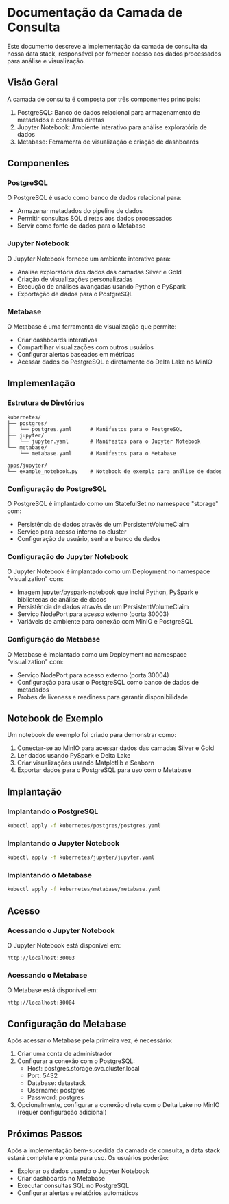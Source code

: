 # Documentação da Camada de Consulta

Este documento descreve a implementação da camada de consulta da nossa data stack, responsável por fornecer acesso aos dados processados para análise e visualização.

## Visão Geral

A camada de consulta é composta por três componentes principais:
1. PostgreSQL: Banco de dados relacional para armazenamento de metadados e consultas diretas
2. Jupyter Notebook: Ambiente interativo para análise exploratória de dados
3. Metabase: Ferramenta de visualização e criação de dashboards

## Componentes

### PostgreSQL

O PostgreSQL é usado como banco de dados relacional para:
- Armazenar metadados do pipeline de dados
- Permitir consultas SQL diretas aos dados processados
- Servir como fonte de dados para o Metabase

### Jupyter Notebook

O Jupyter Notebook fornece um ambiente interativo para:
- Análise exploratória dos dados das camadas Silver e Gold
- Criação de visualizações personalizadas
- Execução de análises avançadas usando Python e PySpark
- Exportação de dados para o PostgreSQL

### Metabase

O Metabase é uma ferramenta de visualização que permite:
- Criar dashboards interativos
- Compartilhar visualizações com outros usuários
- Configurar alertas baseados em métricas
- Acessar dados do PostgreSQL e diretamente do Delta Lake no MinIO

## Implementação

### Estrutura de Diretórios

```
kubernetes/
├── postgres/
│   └── postgres.yaml      # Manifestos para o PostgreSQL
├── jupyter/
│   └── jupyter.yaml       # Manifestos para o Jupyter Notebook
└── metabase/
    └── metabase.yaml      # Manifestos para o Metabase

apps/jupyter/
└── example_notebook.py    # Notebook de exemplo para análise de dados
```

### Configuração do PostgreSQL

O PostgreSQL é implantado como um StatefulSet no namespace "storage" com:
- Persistência de dados através de um PersistentVolumeClaim
- Serviço para acesso interno ao cluster
- Configuração de usuário, senha e banco de dados

### Configuração do Jupyter Notebook

O Jupyter Notebook é implantado como um Deployment no namespace "visualization" com:
- Imagem jupyter/pyspark-notebook que inclui Python, PySpark e bibliotecas de análise de dados
- Persistência de dados através de um PersistentVolumeClaim
- Serviço NodePort para acesso externo (porta 30003)
- Variáveis de ambiente para conexão com MinIO e PostgreSQL

### Configuração do Metabase

O Metabase é implantado como um Deployment no namespace "visualization" com:
- Serviço NodePort para acesso externo (porta 30004)
- Configuração para usar o PostgreSQL como banco de dados de metadados
- Probes de liveness e readiness para garantir disponibilidade

## Notebook de Exemplo

Um notebook de exemplo foi criado para demonstrar como:
1. Conectar-se ao MinIO para acessar dados das camadas Silver e Gold
2. Ler dados usando PySpark e Delta Lake
3. Criar visualizações usando Matplotlib e Seaborn
4. Exportar dados para o PostgreSQL para uso com o Metabase

## Implantação

### Implantando o PostgreSQL

```bash
kubectl apply -f kubernetes/postgres/postgres.yaml
```

### Implantando o Jupyter Notebook

```bash
kubectl apply -f kubernetes/jupyter/jupyter.yaml
```

### Implantando o Metabase

```bash
kubectl apply -f kubernetes/metabase/metabase.yaml
```

## Acesso

### Acessando o Jupyter Notebook

O Jupyter Notebook está disponível em:
```
http://localhost:30003
```

### Acessando o Metabase

O Metabase está disponível em:
```
http://localhost:30004
```

## Configuração do Metabase

Após acessar o Metabase pela primeira vez, é necessário:
1. Criar uma conta de administrador
2. Configurar a conexão com o PostgreSQL:
   - Host: postgres.storage.svc.cluster.local
   - Port: 5432
   - Database: datastack
   - Username: postgres
   - Password: postgres
3. Opcionalmente, configurar a conexão direta com o Delta Lake no MinIO (requer configuração adicional)

## Próximos Passos

Após a implementação bem-sucedida da camada de consulta, a data stack estará completa e pronta para uso. Os usuários poderão:
- Explorar os dados usando o Jupyter Notebook
- Criar dashboards no Metabase
- Executar consultas SQL no PostgreSQL
- Configurar alertas e relatórios automáticos
